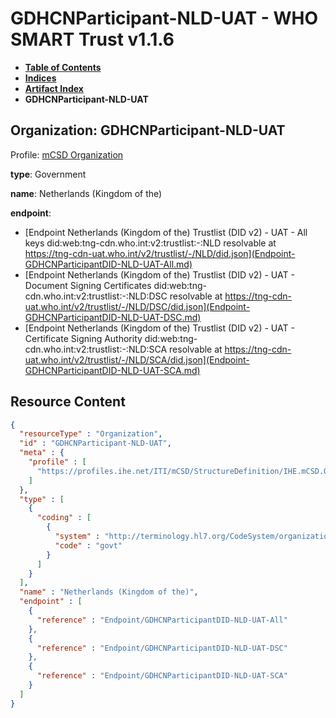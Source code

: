 # GDHCNParticipant-NLD-UAT - WHO SMART Trust v1.1.6

* [**Table of Contents**](toc.md)
* [**Indices**](indices.md)
* [**Artifact Index**](artifacts.md)
* **GDHCNParticipant-NLD-UAT**

## Organization: GDHCNParticipant-NLD-UAT

Profile: [mCSD Organization](https://profiles.ihe.net/ITI/mCSD/4.0.0/StructureDefinition-IHE.mCSD.Organization.html)

**type**: Government

**name**: Netherlands (Kingdom of the)

**endpoint**: 

* [Endpoint Netherlands (Kingdom of the) Trustlist (DID v2) - UAT - All keys did:web:tng-cdn.who.int:v2:trustlist:-:NLD resolvable at https://tng-cdn-uat.who.int/v2/trustlist/-/NLD/did.json](Endpoint-GDHCNParticipantDID-NLD-UAT-All.md)
* [Endpoint Netherlands (Kingdom of the) Trustlist (DID v2) - UAT - Document Signing Certificates did:web:tng-cdn.who.int:v2:trustlist:-:NLD:DSC resolvable at https://tng-cdn-uat.who.int/v2/trustlist/-/NLD/DSC/did.json](Endpoint-GDHCNParticipantDID-NLD-UAT-DSC.md)
* [Endpoint Netherlands (Kingdom of the) Trustlist (DID v2) - UAT - Certificate Signing Authority did:web:tng-cdn.who.int:v2:trustlist:-:NLD:SCA resolvable at https://tng-cdn-uat.who.int/v2/trustlist/-/NLD/SCA/did.json](Endpoint-GDHCNParticipantDID-NLD-UAT-SCA.md)



## Resource Content

```json
{
  "resourceType" : "Organization",
  "id" : "GDHCNParticipant-NLD-UAT",
  "meta" : {
    "profile" : [
      "https://profiles.ihe.net/ITI/mCSD/StructureDefinition/IHE.mCSD.Organization"
    ]
  },
  "type" : [
    {
      "coding" : [
        {
          "system" : "http://terminology.hl7.org/CodeSystem/organization-type",
          "code" : "govt"
        }
      ]
    }
  ],
  "name" : "Netherlands (Kingdom of the)",
  "endpoint" : [
    {
      "reference" : "Endpoint/GDHCNParticipantDID-NLD-UAT-All"
    },
    {
      "reference" : "Endpoint/GDHCNParticipantDID-NLD-UAT-DSC"
    },
    {
      "reference" : "Endpoint/GDHCNParticipantDID-NLD-UAT-SCA"
    }
  ]
}

```
